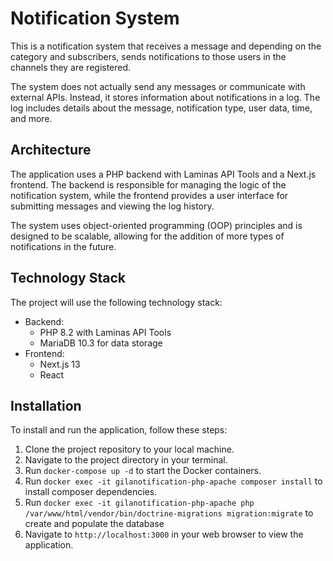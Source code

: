 Notification System
===================

This is a notification system that receives a message and depending on the category and subscribers, sends notifications to those users in the channels they are registered.

The system does not actually send any messages or communicate with external APIs. Instead, it stores information about notifications in a log. The log includes details about the message, notification type, user data, time, and more.

Architecture
------------

The application uses a PHP backend with Laminas API Tools and a Next.js frontend. The backend is responsible for managing the logic of the notification system, while the frontend provides a user interface for submitting messages and viewing the log
history.

The system uses object-oriented programming (OOP) principles and is designed to be scalable, allowing for the addition of more types of notifications in the future.

Technology Stack
----------------

The project will use the following technology stack:

* Backend:
    * PHP 8.2 with Laminas API Tools
    * MariaDB 10.3 for data storage
* Frontend:
    * Next.js 13
    * React

Installation
------------

To install and run the application, follow these steps:

1. Clone the project repository to your local machine.
2. Navigate to the project directory in your terminal.
3. Run `docker-compose up -d` to start the Docker containers.
4. Run `docker exec -it gilanotification-php-apache composer install` to install composer dependencies.
5. Run `docker exec -it gilanotification-php-apache php /var/www/html/vendor/bin/doctrine-migrations migration:migrate` to create and populate the database
6. Navigate to `http://localhost:3000` in your web browser to view the application.